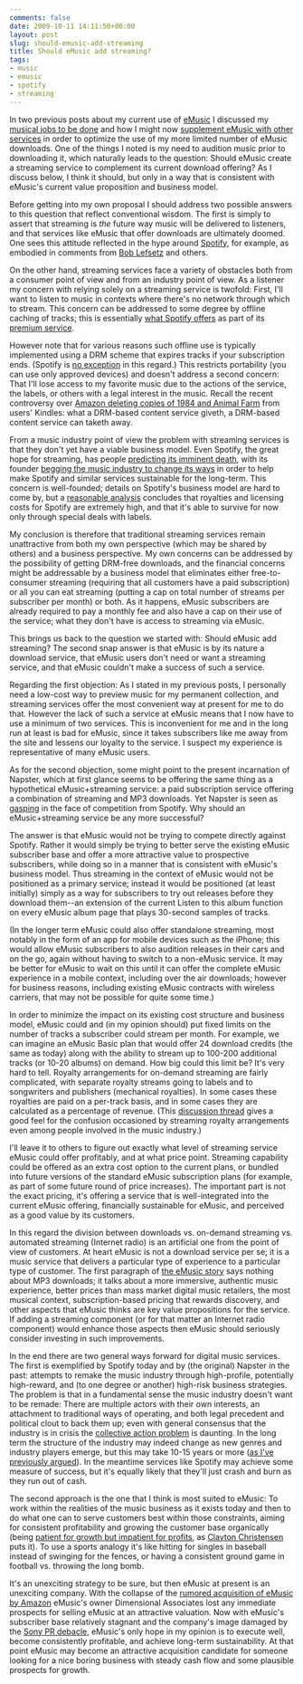 ```yaml
---
comments: false
date: 2009-10-11 14:11:50+00:00
layout: post
slug: should-emusic-add-streaming
title: Should eMusic add streaming?
tags:
- music
- emusic
- spotify
- streaming
---
```


In two previous posts about my current use of [eMusic](http://www.emusic.com/) I discussed my [musical jobs to be done](/2009/06/07/emusic-and-my-musical-jobs-to-be-done/) and how I might now [supplement eMusic with other services](/2009/06/09/supplementing-emusic-with-other-services/) in order to optimize the use of my more limited number of eMusic downloads. One of the things I noted is my need to audition music prior to downloading it, which naturally leads to the question: Should eMusic create a streaming service to complement its current download offering? As I discuss below, I think it should, but only in a way that is consistent with eMusic's current value proposition and business model.

Before getting into my own proposal I should address two possible answers to this question that reflect conventional wisdom. The first is simply to assert that streaming is _the_ future way music will be delivered to listeners, and that services like eMusic that offer downloads are ultimately doomed. One sees this attitude reflected in the hype around [Spotify](http://www.spotify.com/en/), for example, as embodied in comments from [Bob Lefsetz](http://lefsetz.com/wordpress/index.php/archives/2009/10/09/the-spotify-guys/) and others.

On the other hand, streaming services face a variety of obstacles both from a consumer point of view and from an industry point of view. As a listener my concern with relying solely on a streaming service is twofold: First, I'll want to listen to music in contexts where there's no network through which to stream. This concern can be addressed to some degree by offline caching of tracks; this is essentially [what Spotify offers](http://www.guardian.co.uk/technology/blog/2009/oct/01/spotify-offline-music-premium) as part of its [premium service](http://www.spotify.com/en/products/premium/).

However note that for various reasons such offline use is typically implemented using a DRM scheme that expires tracks if your subscription ends. (Spotify is [no exception](http://www.theregister.co.uk/2009/08/31/spotify_crypto/) in this regard.) This restricts portability (you can use only approved devices) and doesn't address a second concern: That I'll lose access to my favorite music due to the actions of the service, the labels, or others with a legal interest in the music. Recall the recent controversy over [Amazon deleting copies of 1984 and Animal Farm](http://www.nytimes.com/2009/07/18/technology/companies/18amazon.html) from users' Kindles: what a DRM-based content service giveth, a DRM-based content service can taketh away.

From a music industry point of view the problem with streaming services is that they don't yet have a viable business model. Even Spotify, the great hope for streaming, has people [predicting its imminent death](http://technology.timesonline.co.uk/tol/news/tech_and_web/article6866734.ece), with its founder [begging the music industry to change its ways](http://technology.timesonline.co.uk/tol/news/tech_and_web/article6866411.ece) in order to help make Spotify and similar services sustainable for the long-term. This concern is well-founded; details on Spotify's business model are hard to come by, but a [reasonable analysis](http://www.guardian.co.uk/technology/blog/2009/oct/08/we7-spotify-music-licensing-figures) concludes that royalties and licensing costs for Spotify are extremely high, and that it's able to survive for now only through special deals with labels.

My conclusion is therefore that traditional streaming services remain unattractive from both my own perspective (which may be shared by others) and a business perspective. My own concerns can be addressed by the possibility of getting DRM-free downloads, and the financial concerns might be addressable by a business model that eliminates either free-to-consumer streaming (requiring that all customers have a paid subscription) or all you can eat streaming (putting a cap on total number of streams per subscriber per month) or both. As it happens, eMusic subscribers are already required to pay a monthly fee and also have a cap on their use of the service; what they don't have is access to streaming via eMusic.

This brings us back to the question we started with: Should eMusic add streaming? The second snap answer is that eMusic is by its nature a download service, that eMusic users don't need or want a streaming service, and that eMusic couldn't make a success of such a service.

Regarding the first objection: As I stated in my previous posts, I personally need a low-cost way to preview music for my permanent collection, and streaming services offer the most convenient way at present for me to do that. However the lack of such a service at eMusic means that I now have to use a minimum of two services. This is inconvenient for me and in the long run at least is bad for eMusic, since it takes subscribers like me away from the site and lessens our loyalty to the service. I suspect my experience is representative of many eMusic users.

As for the second objection, some might point to the present incarnation of Napster, which at first glance seems to be offering the same thing as a hypothetical eMusic+streaming service: a paid subscription service offering a combination of streaming and MP3 downloads. Yet Napster is seen as [gasping](http://www.guardian.co.uk/technology/2009/oct/07/spotify-napster-freemium-online-music) in the face of competition from Spotify. Why should an eMusic+streaming service be any more successful?

The answer is that eMusic would not be trying to compete directly against Spotify. Rather it would simply be trying to better serve the existing eMusic subscriber base and offer a more attractive value to prospective subscribers, while doing so in a manner that is consistent with eMusic's business model. Thus streaming in the context of eMusic would not be positioned as a primary service; instead it would be positioned (at least initially) simply as a way for subscribers to try out releases before they download them--an extension of the current Listen to this album function on every eMusic album page that plays 30-second samples of tracks.

(In the longer term eMusic could also offer standalone streaming, most notably in the form of an app for mobile devices such as the iPhone; this would allow eMusic subscribers to also audition releases in their cars and on the go, again without having to switch to a non-eMusic service. It may be better for eMusic to wait on this until it can offer the complete eMusic experience in a mobile context, including over the air downloads; however for business reasons, including existing eMusic contracts with wireless carriers, that may not be possible for quite some time.)

In order to minimize the impact on its existing cost structure and business model, eMusic could and (in my opinion should) put fixed limits on the number of tracks a subscriber could stream per month. For example, we can imagine an eMusic Basic plan that would offer 24 download credits (the same as today) along with the ability to stream up to 100-200 additional tracks (or 10-20 albums) on demand. How big could this limit be? It's very hard to tell. Royalty arrangements for on-demand streaming are fairly complicated, with separate royalty streams going to labels and to songwriters and publishers (mechanical royalties). In some cases these royalties are paid on a per-track basis, and in some cases they are calculated as a percentage of revenue. (This [discussion thread](http://www.velvetrope.com/forums/ubbthreads.php?ubb=showflat&Number=669889&page=2&fpart=1) gives a good feel for the confusion occasioned by streaming royalty arrangements even among people involved in the music industry.)

I'll leave it to others to figure out exactly what level of streaming service eMusic could offer profitably, and at what price point. Streaming capability could be offered as an extra cost option to the current plans, or bundled into future versions of the standard eMusic subscription plans (for example, as part of some future round of price increases). The important part is not the exact pricing, it's offering a service that is well-integrated into the current eMusic offering, financially sustainable for eMusic, and perceived as a good value by its customers.

In this regard the division between downloads vs. on-demand streaming vs. automated streaming (Internet radio) is an artificial one from the point of view of customers. At heart eMusic is not a download service per se; it is a music service that delivers a particular type of experience to a particular type of customer. The first paragraph of [the eMusic story](http://www.emusic.com/about/index.html) says nothing about MP3 downloads; it talks about a more immersive, authentic music experience,  better prices than mass market digital music retailers, the most musical context, subscription-based pricing that rewards discovery, and other aspects that eMusic thinks are key value propositions for the service. If adding a streaming component (or for that matter an Internet radio component) would enhance those aspects then eMusic should seriously consider investing in such improvements.

In the end there are two general ways forward for digital music services. The first is exemplified by Spotify today and by (the original) Napster in the past: attempts to remake the music industry through high-profile, potentially high-reward, and (to one degree or another) high-risk business strategies. The problem is that in a fundamental sense the music industry doesn't want to be remade: There are multiple actors with their own interests, an attachment to traditional ways of operating, and both legal precedent and political clout to back them up; even with general consensus that the industry is in crisis the [collective action problem](http://www.answers.com/topic/collective-action-problem) is daunting. In the long term the structure of the industry may indeed change as new genres and industry players emerge, but this may take 10-15 years or more ([as I've previously argued](/2009/05/29/how-long-until-a-music-industry-revolution/)). In the meantime services like Spotify may achieve some measure of success, but it's equally likely that they'll just crash and burn as they run out of cash. 

The second approach is the one that I think is most suited to eMusic: To work within the realities of the music business as it exists today and then to do what one can to serve customers best within those constraints, aiming for consistent profitability and growing the customer base organically (being [patient for growth but impatient for profits](http://bizthoughts.mikelee.org/patient-for-growth-impatient-for-profits.html), as [Clayton Christensen](http://www.claytonchristensen.com/) puts it). To use a sports analogy it's like hitting for singles in baseball instead of swinging for the fences, or having a consistent ground game in football vs. throwing the long bomb.

It's an unexciting strategy to be sure, but then eMusic at present is an unexciting company. With the collapse of the [rumored acquisition of eMusic by Amazon](http://www.digitalmusicnews.com/stories/040907emusic/view) eMusic's owner Dimensional Associates lost any immediate prospects for selling eMusic at an attractive valuation. Now with eMusic's subscriber base relatively stagnant and the company's image damaged by the [Sony PR debacle](http://www.techdirt.com/articles/20090618/0415235281.shtml), eMusic's only hope in my opinion is to execute well, become consistently profitable, and achieve long-term sustainability. At that point eMusic may become an attractive acquisition candidate for someone looking for a nice boring business with steady cash flow and some plausible prospects for growth.





